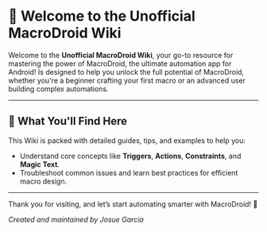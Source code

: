# 🌟 Welcome to the Unofficial MacroDroid Wiki

Welcome to the **Unofficial MacroDroid Wiki**, your go-to resource for mastering the power of MacroDroid, the ultimate automation app for Android!  Is designed to help you unlock the full potential of MacroDroid, whether you're a beginner crafting your first macro or an advanced user building complex automations.

---

## 🔹 What You'll Find Here

This Wiki is packed with detailed guides, tips, and examples to help you:  
- Understand core concepts like **Triggers**, **Actions**, **Constraints**, and **Magic Text**.  
- Troubleshoot common issues and learn best practices for efficient macro design.

---

Thank you for visiting, and let’s start automating smarter with MacroDroid! 🚀

*Created and maintained by Josue Garcia*